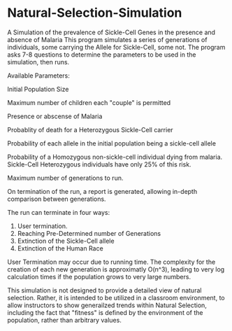 # Natural-Selection-Simulation
A Simulation of the prevalence of Sickle-Cell Genes in the presence and absence of Malaria
This program simulates a series of generations of individuals, some carrying the Allele for Sickle-Cell, some not.
The program asks 7-8 questions to determine the parameters to be used in the simulation, then runs.


Available Parameters:

Initial Population Size

Maximum number of children each "couple" is permitted

Presence or abscense of Malaria

Probablity of death for a Heterozygous Sickle-Cell carrier

Probability of each allele in the initial population being a sickle-cell allele

Probability of a Homozygous non-sickle-cell individual dying from malaria.  Sickle-Cell Heterozygous individuals have only 25% of this risk.

Maximum number of generations to run.

On termination of the run, a report is generated, allowing in-depth comparison between generations.

The run can terminate in four ways:
1) User termination.
2) Reaching Pre-Determined number of Generations
3) Extinction of the Sickle-Cell allele
4) Extinction of the Human Race

User Termination may occur due to running time.  The complexity for the creation of each new generation is approximatly O(n^3), leading to very log calculation times if the population grows to very large numbers.

This simulation is not designed to provide a detailed view of natural selection.  Rather, it is intended to be utilized in a classroom environment, to allow instructors to show generailzed trends within Natural Selection, including the fact that "fitness" is defined by the environment of the population, rather than arbitrary values.
